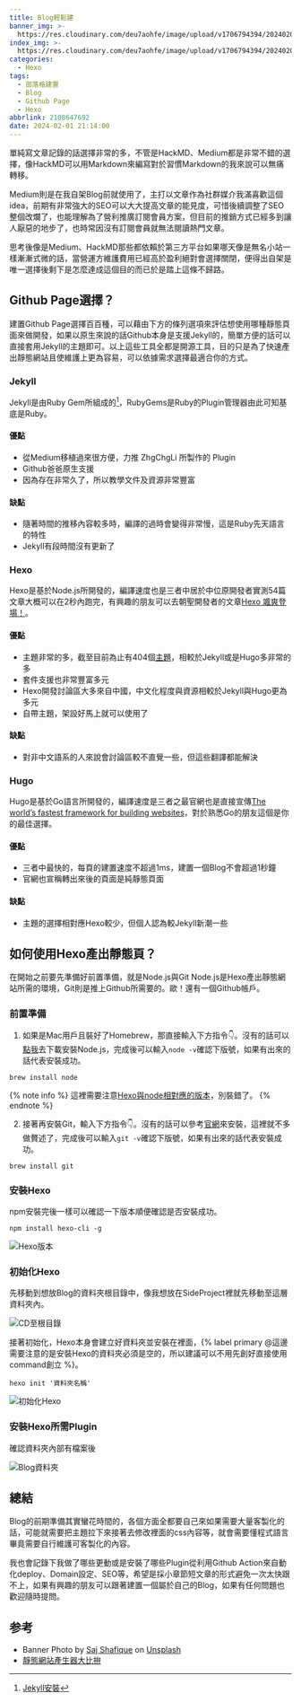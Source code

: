 ```yaml
---
title: Blog輕鬆建
banner_img: >-
  https://res.cloudinary.com/deu7aohfe/image/upload/v1706794394/202402012108647692/uqseh2404hwm0neznqto.webp
index_img: >-
  https://res.cloudinary.com/deu7aohfe/image/upload/v1706794394/202402012108647692/uqseh2404hwm0neznqto.webp
categories:
  - Hexo
tags:
  - 部落格建置
  - Blog
  - Github Page
  - Hexo
abbrlink: 2108647692
date: 2024-02-01 21:14:00
---
```

單純寫文章記錄的話選擇非常的多，不管是HackMD、Medium都是非常不錯的選擇，像HackMD可以用Markdown來編寫對於習慣Markdown的我來說可以無痛轉移。

Medium則是在我自架Blog前就使用了，主打以文章作為社群媒介我滿喜歡這個idea，前期有非常強大的SEO可以大大提高文章的能見度，可惜後續調整了SEO整個改爛了，也能理解為了營利推廣訂閱會員方案，但目前的推銷方式已經多到讓人厭惡的地步了，也時常因沒有訂閱會員就無法閱讀熱門文章。

思考後像是Medium、HackMD那些都依賴於第三方平台如果哪天像是無名小站一樣漸漸式微的話，當營運方維護費用已經高於盈利絕對會選擇關閉，便得出自架是唯一選擇後剩下是怎麼達成這個目的而已於是踏上這條不歸路。

## Github Page選擇？
建置Github Page選擇百百種，可以藉由下方的條列選項來評估想使用哪種靜態頁面來做開發，如果以原生來說的話Github本身是支援Jekyll的，簡單方便的話可以直接套用Jekyll的主題即可。以上這些工具全都是開源工具，目的只是為了快速產出靜態網站且使維護上更為容易，可以依據需求選擇最適合你的方式。

### Jekyll
Jekyll是由Ruby Gem所組成的[^1]，RubyGems是Ruby的Plugin管理器由此可知基底是Ruby。

#### 優點
- 從Medium移植過來很方便，力推 ZhgChgLi 所製作的 Plugin
- Github爸爸原生支援
- 因為存在非常久了，所以教學文件及資源非常豐富

#### 缺點
- 隨著時間的推移內容較多時，編譯的過時會變得非常慢，這是Ruby先天語言的特性
- Jekyll有段時間沒有更新了

### Hexo
Hexo是基於Node.js所開發的，編譯速度也是三者中居於中位原開發者實測54篇文章大概可以在2秒內跑完，有興趣的朋友可以去朝聖開發者的文章[Hexo 颯爽登場！](https://zespia.me/blog/2012/10/11/hexo-debut/)。

#### 優點
- 主題非常的多，截至目前為止有404個[主題](https://hexo.io/themes/)，相較於Jekyll或是Hugo多非常的多
- 套件支援也非常豐富多元
- Hexo開發討論區大多來自中國，中文化程度與資源相較於Jekyll與Hugo更為多元
- 自帶主題，架設好馬上就可以使用了

#### 缺點
- 對非中文語系的人來說會討論區較不直覺一些，但這些翻譯都能解決

### Hugo
Hugo是基於Go語言所開發的，編譯速度是三者之最官網也是直接宣傳[The world’s fastest framework for building websites](https://gohugo.io/)，對於熟悉Go的朋友這個是你的最佳選擇。

#### 優點
- 三者中最快的，每頁的建置速度不超過1ms，建置一個Blog不會超過1秒鐘
- 官網也宣稱轉出來後的頁面是純靜態頁面

#### 缺點
- 主題的選擇相對應Hexo較少，但個人認為較Jekyll新潮一些

## 如何使用Hexo產出靜態頁？
在開始之前要先準備好前置準備，就是Node.js與Git Node.js是Hexo產出靜態網站所需的環境，Git則是推上Github所需要的。歐！還有一個Github帳戶。

### 前置準備
1. 如果是Mac用戶且裝好了Homebrew，那直接輸入下方指令👇。沒有的話可以[點我](https://nodejs.org/en/download/current)去下載安裝Node.js，完成後可以輸入``node -v``確認下版號，如果有出來的話代表安裝成功。

```properties
brew install node
```

{% note info %}
這裡需要注意[Hexo與node相對應的版本](https://hexo.io/zh-cn/docs/index.html#Node-js-%E7%89%88%E6%9C%AC%E9%99%90%E5%88%B6)，別裝錯了。
{% endnote %}

2. 接著再安裝Git，輸入下方指令👇。沒有的話可以參考[官網](https://git-scm.com/book/zh-tw/v2/%E9%96%8B%E5%A7%8B-Git-%E5%AE%89%E8%A3%9D%E6%95%99%E5%AD%B8)來安裝，這裡就不多做贅述了，完成後可以輸入``git -v``確認下版號，如果有出來的話代表安裝成功。

```properties
brew install git
```

### 安裝Hexo
npm安裝完後一樣可以確認一下版本順便確認是否安裝成功。

```properties
npm install hexo-cli -g
```

![Hexo版本](https://res.cloudinary.com/deu7aohfe/image/upload/v1707043605/202402012108647692/xl1aphwqpqd6najjirlo.webp)

### 初始化Hexo

先移動到想放Blog的資料夾根目錄中，像我想放在SideProject裡就先移動至這層資料夾內。

![CD至根目錄](https://res.cloudinary.com/deu7aohfe/image/upload/v1707044173/202402012108647692/mhufwy5bw8gfzsolgl5n.webp)

接著初始化，Hexo本身會建立好資料夾並安裝在裡面，{% label primary @這邊需要注意的是安裝Hexo的資料夾必須是空的，所以建議可以不用先創好直接使用command創立 %}。

```properties
hexo init '資料夾名稱'
```

![初始化Hexo](https://res.cloudinary.com/deu7aohfe/image/upload/v1707044288/202402012108647692/atinwqrgpahnbdtatnhw.webp)

### 安裝Hexo所需Plugin
確認資料夾內部有檔案後

![Blog資料夾](https://res.cloudinary.com/deu7aohfe/image/upload/v1707044803/202402012108647692/fx906snz98a8grnsltas.webp)

## 總結
Blog的前期準備其實蠻花時間的，各個方面全都要自己來如果需要大量客製化的話，可能就需要把主題拉下來接著去修改裡面的css內容等，就會需要懂程式語言畢竟需要自行維護可客製化的內容。

我也會記錄下我做了哪些更動或是安裝了哪些Plugin從利用Github Action來自動化deploy、Domain設定、SEO等，希望是採小章節短文章的形式避免一次太快跟不上，如果有興趣的朋友可以跟著建置一個屬於自己的Blog，如果有任何問題也歡迎隨時提問。

## 参考
- Banner Photo by <a href="https://unsplash.com/@saj_shafique?utm_content=creditCopyText&utm_medium=referral&utm_source=unsplash">Saj Shafique</a> on <a href="https://unsplash.com/photos/silhouette-of-crane-during-sunset-jCJpn7zlyCo?utm_content=creditCopyText&utm_medium=referral&utm_source=unsplash">Unsplash</a>
- [靜態網站產生器大比拚](https://raychiutw.github.io/2019/Static-Site-Generator-Comparison/)
[^1]: [Jekyll安裝](https://www.jekyll.com.cn/docs/installation/#requirements)
  
